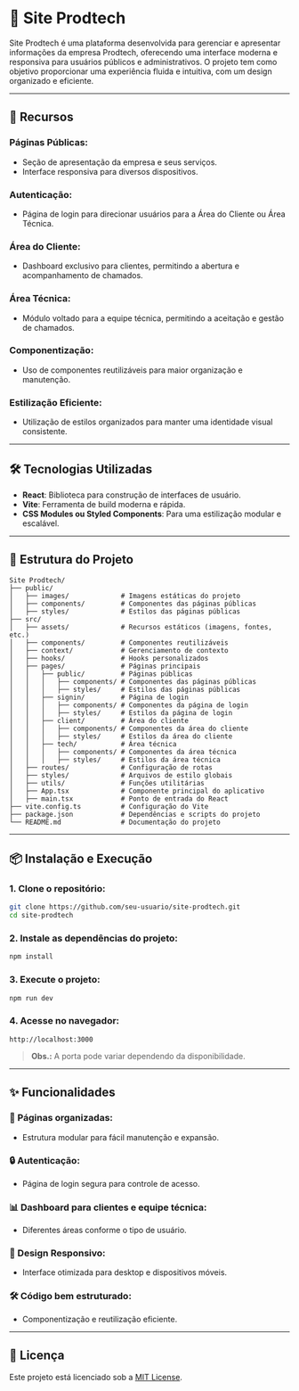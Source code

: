 # 🚀 Site Prodtech

Site Prodtech é uma plataforma desenvolvida para gerenciar e apresentar informações da empresa Prodtech, oferecendo uma interface moderna e responsiva para usuários públicos e administrativos. O projeto tem como objetivo proporcionar uma experiência fluida e intuitiva, com um design organizado e eficiente.

---

## 📌 Recursos

### Páginas Públicas:

- Seção de apresentação da empresa e seus serviços.
- Interface responsiva para diversos dispositivos.

### Autenticação:

- Página de login para direcionar usuários para a Área do Cliente ou Área Técnica.

### Área do Cliente:

- Dashboard exclusivo para clientes, permitindo a abertura e acompanhamento de chamados.

### Área Técnica:

- Módulo voltado para a equipe técnica, permitindo a aceitação e gestão de chamados.

### Componentização:

- Uso de componentes reutilizáveis para maior organização e manutenção.

### Estilização Eficiente:

- Utilização de estilos organizados para manter uma identidade visual consistente.

---

## 🛠 Tecnologias Utilizadas

- **React**: Biblioteca para construção de interfaces de usuário.
- **Vite**: Ferramenta de build moderna e rápida.
- **CSS Modules ou Styled Components**: Para uma estilização modular e escalável.

---

## 📂 Estrutura do Projeto

```
Site Prodtech/
├── public/
│   ├── images/             # Imagens estáticas do projeto
│   ├── components/         # Componentes das páginas públicas
│   ├── styles/             # Estilos das páginas públicas
├── src/
│   ├── assets/             # Recursos estáticos (imagens, fontes, etc.)
│   ├── components/         # Componentes reutilizáveis
│   ├── context/            # Gerenciamento de contexto
│   ├── hooks/              # Hooks personalizados
│   ├── pages/              # Páginas principais
│   │   ├── public/         # Páginas públicas
│   │   │   ├── components/ # Componentes das páginas públicas
│   │   │   ├── styles/     # Estilos das páginas públicas
│   │   ├── signin/         # Página de login
│   │   │   ├── components/ # Componentes da página de login
│   │   │   ├── styles/     # Estilos da página de login
│   │   ├── client/         # Área do cliente
│   │   │   ├── components/ # Componentes da área do cliente
│   │   │   ├── styles/     # Estilos da área do cliente
│   │   ├── tech/           # Área técnica
│   │   │   ├── components/ # Componentes da área técnica
│   │   │   ├── styles/     # Estilos da área técnica
│   ├── routes/             # Configuração de rotas
│   ├── styles/             # Arquivos de estilo globais
│   ├── utils/              # Funções utilitárias
│   ├── App.tsx             # Componente principal do aplicativo
│   ├── main.tsx            # Ponto de entrada do React
├── vite.config.ts          # Configuração do Vite
├── package.json            # Dependências e scripts do projeto
└── README.md               # Documentação do projeto
```

---

## 📦 Instalação e Execução

### 1. Clone o repositório:

```bash
git clone https://github.com/seu-usuario/site-prodtech.git
cd site-prodtech
```

### 2. Instale as dependências do projeto:

```bash
npm install
```

### 3. Execute o projeto:

```bash
npm run dev
```

### 4. Acesse no navegador:

```
http://localhost:3000
```

> **Obs.:** A porta pode variar dependendo da disponibilidade.

---

## ✨ Funcionalidades

### 📌 Páginas organizadas:

- Estrutura modular para fácil manutenção e expansão.

### 🔒 Autenticação:

- Página de login segura para controle de acesso.

### 📊 Dashboard para clientes e equipe técnica:

- Diferentes áreas conforme o tipo de usuário.

### 📱 Design Responsivo:

- Interface otimizada para desktop e dispositivos móveis.

### 🛠 Código bem estruturado:

- Componentização e reutilização eficiente.

---

## 📄 Licença

Este projeto está licenciado sob a [MIT License](LICENSE).
